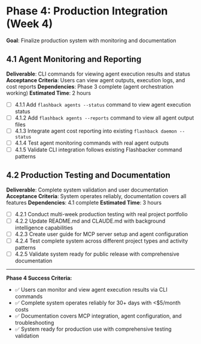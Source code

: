 # Phase 4: Production Integration (Week 4)

**Goal**: Finalize production system with monitoring and documentation

## 4.1 Agent Monitoring and Reporting
**Deliverable**: CLI commands for viewing agent execution results and status
**Acceptance Criteria**: Users can view agent outputs, execution logs, and cost reports
**Dependencies**: Phase 3 complete (agent orchestration working)
**Estimated Time**: 2 hours

- [ ] 4.1.1 Add `flashback agents --status` command to view agent execution status
- [ ] 4.1.2 Add `flashback agents --reports` command to view all agent output files
- [ ] 4.1.3 Integrate agent cost reporting into existing `flashback daemon --status`
- [ ] 4.1.4 Test agent monitoring commands with real agent outputs
- [ ] 4.1.5 Validate CLI integration follows existing Flashbacker command patterns

## 4.2 Production Testing and Documentation
**Deliverable**: Complete system validation and user documentation
**Acceptance Criteria**: System operates reliably, documentation covers all features
**Dependencies**: 4.1 complete
**Estimated Time**: 3 hours

- [ ] 4.2.1 Conduct multi-week production testing with real project portfolio
- [ ] 4.2.2 Update README.md and CLAUDE.md with background intelligence capabilities
- [ ] 4.2.3 Create user guide for MCP server setup and agent configuration
- [ ] 4.2.4 Test complete system across different project types and activity patterns
- [ ] 4.2.5 Validate system ready for public release with comprehensive documentation

---

**Phase 4 Success Criteria:**
- ✅ Users can monitor and view agent execution results via CLI commands
- ✅ Complete system operates reliably for 30+ days with <$5/month costs
- ✅ Documentation covers MCP integration, agent configuration, and troubleshooting
- ✅ System ready for production use with comprehensive testing validation